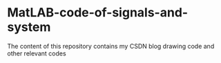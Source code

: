 # MatLAB-code-of-signals-and-system
The content of this repository contains my CSDN blog drawing code and other relevant codes
